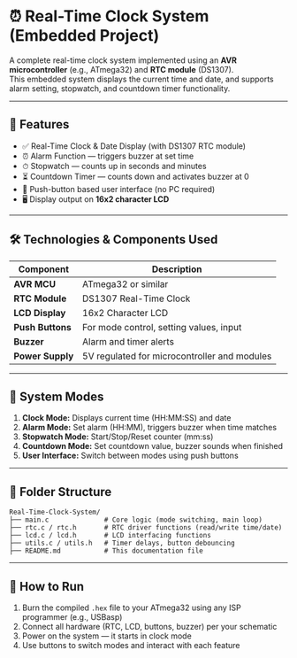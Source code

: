 # ⏰ Real-Time Clock System (Embedded Project)

A complete real-time clock system implemented using an **AVR microcontroller** (e.g., ATmega32) and **RTC module** (DS1307).  
This embedded system displays the current time and date, and supports alarm setting, stopwatch, and countdown timer functionality.

---

## 🔧 Features

- ✅ Real-Time Clock & Date Display (with DS1307 RTC module)
- ⏰ Alarm Function — triggers buzzer at set time
- ⏱ Stopwatch — counts up in seconds and minutes
- ⏳ Countdown Timer — counts down and activates buzzer at 0
- 🧠 Push-button based user interface (no PC required)
- 🖥 Display output on **16x2 character LCD**

---

## 🛠 Technologies & Components Used

| Component        | Description                                  |
|------------------|----------------------------------------------|
| **AVR MCU**       | ATmega32 or similar                         |
| **RTC Module**    | DS1307 Real-Time Clock                      |
| **LCD Display**   | 16x2 Character LCD                          |
| **Push Buttons**  | For mode control, setting values, input     |
| **Buzzer**        | Alarm and timer alerts                      |
| **Power Supply**  | 5V regulated for microcontroller and modules |

---

## 🧩 System Modes

1. **Clock Mode:** Displays current time (HH:MM:SS) and date
2. **Alarm Mode:** Set alarm (HH:MM), triggers buzzer when time matches
3. **Stopwatch Mode:** Start/Stop/Reset counter (mm:ss)
4. **Countdown Mode:** Set countdown value, buzzer sounds when finished
5. **User Interface:** Switch between modes using push buttons

---

## 📁 Folder Structure
```
Real-Time-Clock-System/
├── main.c              # Core logic (mode switching, main loop)
├── rtc.c / rtc.h       # RTC driver functions (read/write time/date)
├── lcd.c / lcd.h       # LCD interfacing functions
├── utils.c / utils.h   # Timer delays, button debouncing
├── README.md           # This documentation file
```

---

## 🚀 How to Run

1. Burn the compiled `.hex` file to your ATmega32 using any ISP programmer (e.g., USBasp)
2. Connect all hardware (RTC, LCD, buttons, buzzer) per your schematic
3. Power on the system — it starts in clock mode
4. Use buttons to switch modes and interact with each feature
